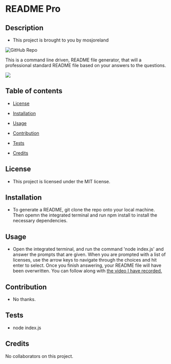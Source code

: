# README Pro
  
  ## Description
  
* This project is brought to you by mosjoreland
  
![GitHub Repo](https://github.com/mosjoreland/README-pro)

 This is a command line driven, README file generator, that will a professional standard README file based on your answers to the questions.
  
 ![](https://img.shields.io/badge/license-MIT-blue.svg)
  
## Table of contents
  
- [License](#license)
  
- [Installation](#installation)
  
- [Usage](#usage)
  
- [Contribution](#contribution)
  
- [Tests](#tests)
  
- [Credits](#credits)
  
 ## License
  
* This project is licensed under the MIT license.
  
## Installation
  
* To generate a README, git clone the repo onto your local machine. Then opemn the integrated terminal and run npm install to install the necessary dependencies. 
  
## Usage
  
* Open the integrated terminal, and run the command 'node index.js' and answer the prompts that are given. When you are prompted with a list of licenses, use the arrow keys to navigate through the choices and hit enter to select. Once you finish answering, your README file will have been overwritten. You can follow along with [the video I have recorded.](https://www.youtube.com/watch?v=Zs_wMvr0fec)

  
## Contribution
  
* No thanks.
  
## Tests
  
* node index.js
  
## Credits
  
 No collaborators on this project.
